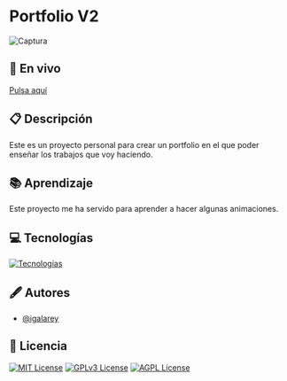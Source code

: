 
# Portfolio V2

![Captura](https://i.imgur.com/YdLsGho.png)

## 🔴 En vivo

[Pulsa aquí](https://portfolio-v2-flame-alpha.vercel.app/)

## 📋 Descripción

Este es un proyecto personal para crear un portfolio en el que poder enseñar los trabajos que voy haciendo.
## 📚 Aprendizaje

Este proyecto me ha servido para aprender a hacer algunas animaciones.


## 💻 Tecnologías

[![Tecnologías](https://skillicons.dev/icons?i=html,sass,css,js)]()
## 🖋️ Autores

- [@igalarey](https://www.github.com/igalarey)


## 📑 Licencia

[![MIT License](https://img.shields.io/badge/License-MIT-green.svg)](https://choosealicense.com/licenses/mit/)
[![GPLv3 License](https://img.shields.io/badge/License-GPL%20v3-yellow.svg)](https://opensource.org/licenses/)
[![AGPL License](https://img.shields.io/badge/license-AGPL-blue.svg)](http://www.gnu.org/licenses/agpl-3.0)
